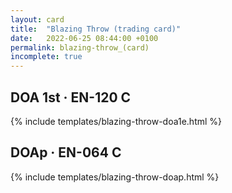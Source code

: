 ```yaml
---
layout: card
title:  "Blazing Throw (trading card)"
date:   2022-06-25 08:44:00 +0100
permalink: blazing-throw_(card)
incomplete: true
---
```


## DOA 1st &middot; EN-120 C

{% include templates/blazing-throw-doa1e.html %}


## DOAp &middot; EN-064 C

{% include templates/blazing-throw-doap.html %}
